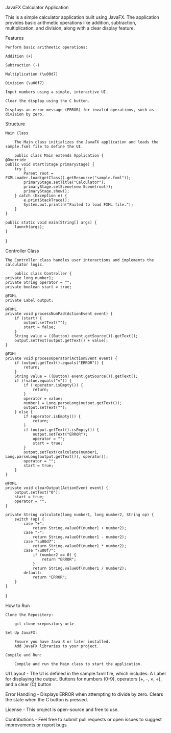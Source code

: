 JavaFX Calculator Application

This is a simple calculator application built using JavaFX. The application provides basic arithmetic operations like addition, subtraction, multiplication, and division, along with a clear display feature.

Features

    Perform basic arithmetic operations:

    Addition (+)

    Subtraction (-)

    Multiplication (\u00d7)

    Division (\u00f7)

    Input numbers using a simple, interactive UI.

    Clear the display using the C button.

    Displays an error message (ERROR) for invalid operations, such as division by zero.

Structure

    Main Class

        The Main class initializes the JavaFX application and loads the sample.fxml file to define the UI.

        public class Main extends Application {
    @Override
    public void start(Stage primaryStage) {
        try {
            Parent root = FXMLLoader.load(getClass().getResource("sample.fxml"));
            primaryStage.setTitle("Calculator");
            primaryStage.setScene(new Scene(root));
            primaryStage.show();
        } catch (Exception e) {
            e.printStackTrace();
            System.out.println("Failed to load FXML file.");
        }
    }

    public static void main(String[] args) {
        launch(args);
    }
}


Controller Class

    The Controller class handles user interactions and implements the calculator logic.

        public class Controller {
    private long number1;
    private String operator = "";
    private boolean start = true;

    @FXML
    private Label output;

    @FXML
    private void processNumPad(ActionEvent event) {
        if (start) {
            output.setText("");
            start = false;
        }
        String value = ((Button) event.getSource()).getText();
        output.setText(output.getText() + value);
    }

    @FXML
    private void processOperator(ActionEvent event) {
        if (output.getText().equals("ERROR")) {
            return;
        }
        String value = ((Button) event.getSource()).getText();
        if (!value.equals("=")) {
            if (!operator.isEmpty()) {
                return;
            }
            operator = value;
            number1 = Long.parseLong(output.getText());
            output.setText("");
        } else {
            if (operator.isEmpty()) {
                return;
            }
            if (output.getText().isEmpty()) {
                output.setText("ERROR");
                operator = "";
                start = true;
            }
            output.setText(calculate(number1, Long.parseLong(output.getText()), operator));
            operator = "";
            start = true;
        }
    }

    @FXML
    private void clearOutput(ActionEvent event) {
        output.setText("0");
        start = true;
        operator = "";
    }

    private String calculate(long number1, long number2, String op) {
        switch (op) {
            case "+":
                return String.valueOf(number1 + number2);
            case "-":
                return String.valueOf(number1 - number2);
            case "\u00d7":
                return String.valueOf(number1 * number2);
            case "\u00f7":
                if (number2 == 0) {
                    return "ERROR";
                }
                return String.valueOf(number1 / number2);
            default:
                return "ERROR";
        }
    }
}

How to Run

    Clone the Repository:
    
        git clone <repository-url>
        
    Set Up JavaFX:
    
        Ensure you have Java 8 or later installed.
        Add JavaFX libraries to your project.
        
    Compile and Run:
    
        Compile and run the Main class to start the application.
        
UI Layout - 
    The UI is defined in the sample.fxml file, which includes:
        A Label for displaying the output.
        Buttons for numbers (0-9), operators (+, -, ×, ÷), and a clear (C) button
        
Error Handling - 
    Displays ERROR when attempting to divide by zero.
    Clears the state when the C button is pressed.
    
License - 
    This project is open-source and free to use.
    
Contributions -
    Feel free to submit pull requests or open issues to suggest improvements or report bugs
